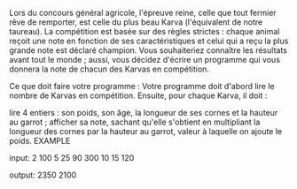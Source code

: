 Lors du concours général agricole, l'épreuve reine, celle que tout fermier rêve de remporter, est celle du plus beau Karva (l'équivalent de notre taureau). La compétition est basée sur des règles strictes : chaque animal reçoit une note en fonction de ses caractéristiques et celui qui a reçu la plus grande note est déclaré champion. Vous souhaiteriez connaître les résultats avant tout le monde ; aussi, vous décidez d'écrire un programme qui vous donnera la note de chacun des Karvas en compétition.

Ce que doit faire votre programme :
Votre programme doit d'abord lire le nombre de Karvas en compétition. Ensuite, pour chaque Karva, il doit :

lire 4 entiers : son poids, son âge, la longueur de ses cornes et la hauteur au garrot ;
afficher sa note, sachant qu'elle s'obtient en multipliant la longueur des cornes par la hauteur au garrot, valeur à laquelle on ajoute le poids.
EXAMPLE

input:
2
100
5
25
90
300
10
15
120


output:
2350
2100